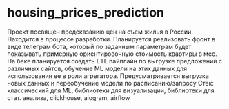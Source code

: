 # housing_prices_prediction
Проект посвящен предсказанию цен на съем жилья в России. Находится в процессе разработки. Планируется реализовать фронт в виде телеграм бота, который по заданным параметрам будет показывать примерную ориентировочную стоимость квартиры в мес.
На беке планируется создать ETL пайплайн по выгрузке предложений с различных сайтов, обучение ML модели на этих данных для использования ее в роли агрегатора. Предусматривается выгрузка новых данных и переобучение модели по расписанию/запросу
Стек: классический для ML, библиотеки для визуализации, библиотеки для стат. анализа, clickhouse, aiogram, airflow
